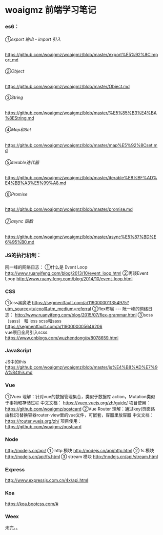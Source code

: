 # woaigmz 前端学习笔记
### es6：
###### ①export 输出 - import 引入
https://github.com/woaigmz/woaigmz/blob/master/export%E5%92%8Cimport.md
###### ②Object
https://github.com/woaigmz/woaigmz/blob/master/Object.md
###### ③String
https://github.com/woaigmz/woaigmz/blob/master/%E5%85%B3%E4%BA%8EString.md
###### ④Map和Set
https://github.com/woaigmz/woaigmz/blob/master/map%E5%92%8Cset.md
###### ⑤iterable迭代器
https://github.com/woaigmz/woaigmz/blob/master/iterable%E8%BF%AD%E4%BB%A3%E5%99%A8.md
###### ⑥Promise
https://github.com/woaigmz/woaigmz/blob/master/promise.md
###### ⑦async 函数
https://github.com/woaigmz/woaigmz/blob/master/async%E5%87%BD%E6%95%B0.md
### JS的执行机制：
阮一峰的网络日志：
①什么是 Event Loop  http://www.ruanyifeng.com/blog/2013/10/event_loop.html
②再谈Event Loop  http://www.ruanyifeng.com/blog/2014/10/event-loop.html
### CSS
①css黑魔法 https://segmentfault.com/a/1190000011354975?utm_source=tuicool&utm_medium=referral
②flex布局 --- 阮一峰的网络日志：
http://www.ruanyifeng.com/blog/2015/07/flex-grammar.html
③scss  （sass） 和  less 
scss和sass https://segmentfault.com/a/1190000005646206    
vue项目全局引入scss https://www.cnblogs.com/wuzhendong/p/8078659.html      
### JavaScript
JS中的this https://github.com/woaigmz/woaigmz/blob/master/js%E4%B8%AD%E7%9A%84this.md
### Vue
①Vuex
理解：针对vue的数据管理集合，类似于数据库 action，Mutation类似于事物和存储过程
中文文档： https://vuex.vuejs.org/zh/guide/
项目使用： https://github.com/woaigmz/postcard
②Vue Router
理解：通过key(页面路由标识)替换容器router-view里的vue文件，可嵌套，容器里放容器
中文文档： https://router.vuejs.org/zh/
项目使用： https://github.com/woaigmz/postcard
### Node
http://nodejs.cn/api/
① http 模块
http://nodejs.cn/api/http.html
②  fs 模块
http://nodejs.cn/api/fs.html
③ stream 模块
http://nodejs.cn/api/stream.html

### Express
http://www.expressjs.com.cn/4x/api.html
### Koa
https://koa.bootcss.com/#

### Weex


未完。。

